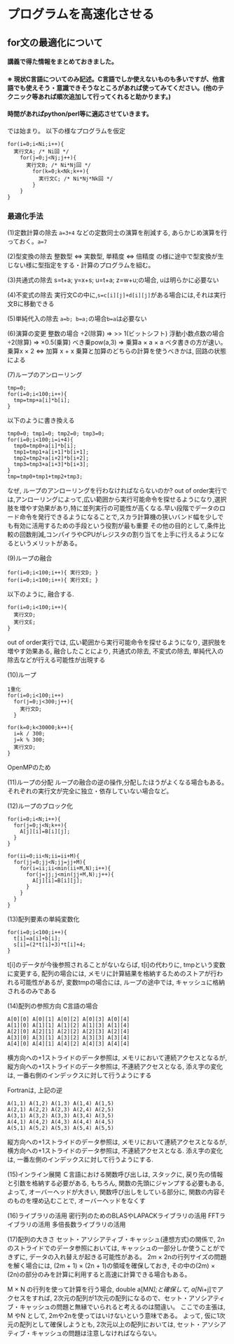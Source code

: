 # プログラムを高速化させる

## for文の最適化について
#### 講義で得た情報をまとめておきました。
#### ※ 現状C言語についてのみ記述。C言語でしか使えないものも多いですが、他言語でも使えそう・意識できそうなところがあれば使ってみてください。(他のテクニック等あれば順次追加して行ってくれると助かります。)
#### 時間があればpython/perl等に適応させていきます。

では始まり。
以下の様なプログラムを仮定

```ダメな例
for(i=0;i<Ni;i++){
  実行文A; /* Ni回 */
    for(j=0;j<Nj;j++){
      実行文B; /* Ni*Nj回 */
        for(k=0;k<Nk;k++){
          実行文C; /* Ni*Nj*Nk回 */
        }
    }
}
```

### 最適化手法

(1)定数計算の除去
``a=3+4``
などの定数同士の演算を削減する,
あらかじめ演算を行っておく。``a=7``

(2)型変換の除去
整数型 ⇔ 実数型, 単精度 ⇔ 倍精度
の様に途中で型変換が生じない様に型指定をする・計算のプログラムを組む。

(3)共通式の除去
s=t+a; y=x+s; u=t+a; z=w+u;の場合, uは明らかに必要ない

(4)不変式の除去
実行文Cの中に,``s=c[i][j]+d[i][j]``がある場合には,それは実行文Bに移動できる

(5)単純代入の除去
``a=b; b=a;``の場合``b=a``は必要ない

(6)演算の変更
整数の場合
÷2(除算) ⇒ >> 1(ビットシフト)
浮動小数点数の場合
÷2(除算) ⇒ ×0.5(乗算)
べき乗pow(a,3) ⇒ 乗算a × a × a
ベタ書きの方が速い。
乗算x × 2 ⇔ 加算 x + x
乗算と加算のどちらの計算を使うべきかは, 回路の状態による


(7)ループのアンローリング

```
tmp=0;
for(i=0;i<100;i++){
  tmp=tmp+a[i]*b[i];
}
```

以下のように書き換える

```
tmp0=0; tmp1=0; tmp2=0; tmp3=0;
for(i=0;i<100;i=i+4){
  tmp0=tmp0+a[i]*b[i];
  tmp1=tmp1+a[i+1]*b[i+1];
  tmp2=tmp2+a[i+2]*b[i+2];
  tmp3=tmp3+a[i+3]*b[i+3];
}
tmp=tmp0+tmp1+tmp2+tmp3;
```

なぜ, ループのアンローリングを行わなければならないのか?
out of order実行では,アンローリングによって,広い範囲から実行可能命令を探せるようになり,選択肢を増やす効果があり,特に並列実行の可能性が高くなる.早い段階でデータのロード命令を発行できるようになることで,スカラ計算機の狭いバンド幅を少しでも有効に活用するための手段という役割が最も重要
その他の目的として,条件比較の回数削減,コンパイラやCPUがレジスタの割り当てを上手に行えるようになるというメリットがある。

(9)ループの融合

```
for(i=0;i<100;i++){ 実行文D; }
for(i=0;i<100;i++){ 実行文E; }
```

以下のように, 融合する.

```
for(i=0;i<100;i++){
  実行文D;
  実行文E;
}
```

out of order実行では, 広い範囲から実行可能命令を探せるようになり, 選択肢を増やす効果ある, 融合したことにより, 共通式の除去, 不変式の除去, 単純代入の除去などが行える可能性が出現する

(10)ループ

```
1重化
for(i=0;i<100;i++)
  for(j=0;j<300;j++){
    実行文D;
  }
```

```
for(k=0;k<30000;k++){
  i=k / 300;
  j=k % 300;
  実行文D;
}
```

OpenMPのため

(11)ループの分配
ループの融合の逆の操作,分配したほうがよくなる場合もある。それぞれの実行文が完全に独立・依存していない場合など。

(12)ループのブロック化

```
for(i=0;i<N;i++){
  for(j=0;j<N;k++){
    A[j][i]=B[i][j];
  }
}
```

```
for(ii=0;ii<N;ii=ii+M){
  for(jj=0;jj<N;jj=jj+M){
    for(i=ii;ii<min(ii+M,N);i++){
      for(j=jj;j<min(jj+M,N);j++){
        A[j][i]=B[i][j];
      }
    }
  }
}
```


(13)配列要素の単純変数化

```
for(i=0;i<100;i++){
  t[i]=a[i]+b[i];
  s[i]=(2*t[i]+3)*t[i]+4;
}
```
t[i]のデータが今後参照されることがないならば, t[i]の代わりに, tmpという変数に変更する, 配列の場合には, メモリに計算結果を格納するためのストアが行われる可能性があるが, 変数tmpの場合には, ループの途中では, キャッシュに格納されるのみである

(14)配列の参照方向
C言語の場合

```
A[0][0] A[0][1] A[0][2] A[0][3] A[0][4]
A[1][0] A[1][1] A[1][2] A[1][3] A[1][4]
A[2][0] A[2][1] A[2][2] A[2][3] A[2][4]
A[3][0] A[3][1] A[3][2] A[3][3] A[3][4]
A[4][0] A[4][1] A[4][2] A[4][3] A[4][4]
```

横方向への+1ストライドのデータ参照は, メモリにおいて連続アクセスとなるが, 縦方向への+1ストライドのデータ参照は, 不連続アクセスとなる, 添え字の変化は, 一番右側のインデックスに対して行うようにする

Fortranは, 上記の逆

```
A(1,1) A(1,2) A(1,3) A(1,4) A(1,5)
A(2,1) A(2,2) A(2,3) A(2,4) A(2,5)
A(3,1) A(3,2) A(3,3) A(3,4) A(3,5)
A(4,1) A(4,2) A(4,3) A(4,4) A(4,5)
A(5,1) A(5,2) A(5,3) A(5,4) A(5,5)
```

縦方向への+1ストライドのデータ参照は, メモリにおいて連続アクセスとなるが, 横方向への+1ストライドのデータ参照は, 不連続アクセスとなる. 添え字の変化は, 一番左側のインデックスに対して行うようにする.

(15)インライン展開
Ｃ言語における関数呼び出しは, スタックに, 戻り先の情報と引数を格納する必要がある, もちろん, 関数の先頭にジャンプする必要もある, よって, オーバーヘッドが大きい, 関数呼び出しをしている部分に, 関数の内容そのものを埋め込むことで, オーバーヘッドをなくす

(16)ライブラリの活用
密行列のためのBLASやLAPACKライブラリの活用
FFTライブラリの活用
多倍長数ライブラリの活用

(17)配列の大きさ
セット・アソシアティブ・キャッシュ(連想方式)の関係で, 2nのストライドでのデータ参照においては, キャッシュの一部分しか使うことができずに, データの入れ替えが起きる可能性がある。
2m × 2nの行列サイズの問題を解く場合には, (2m + 1) × (2n + 1)の領域を確保しておき, その中の(2m) × (2n)の部分のみを計算に利用すると高速に計算できる場合もある。

M × N の行列を使って計算を行う場合,
double a[M*N];と確保して, a[N*i+j]でアクセスをすれば, 2次元の配列が1次元の配列になるので、セット・アソシアティブ・キャッシュの問題と無縁でいられると考えるのは間違い。
ここでの主張は, M やN として, 2mや2nを使ってはいけないという意味である。
よって, 仮に1次元の配列として確保しようとも, 2次元以上の配列においては, セット・アソシアティブ・キャッシュの問題は注意しなければならない。

